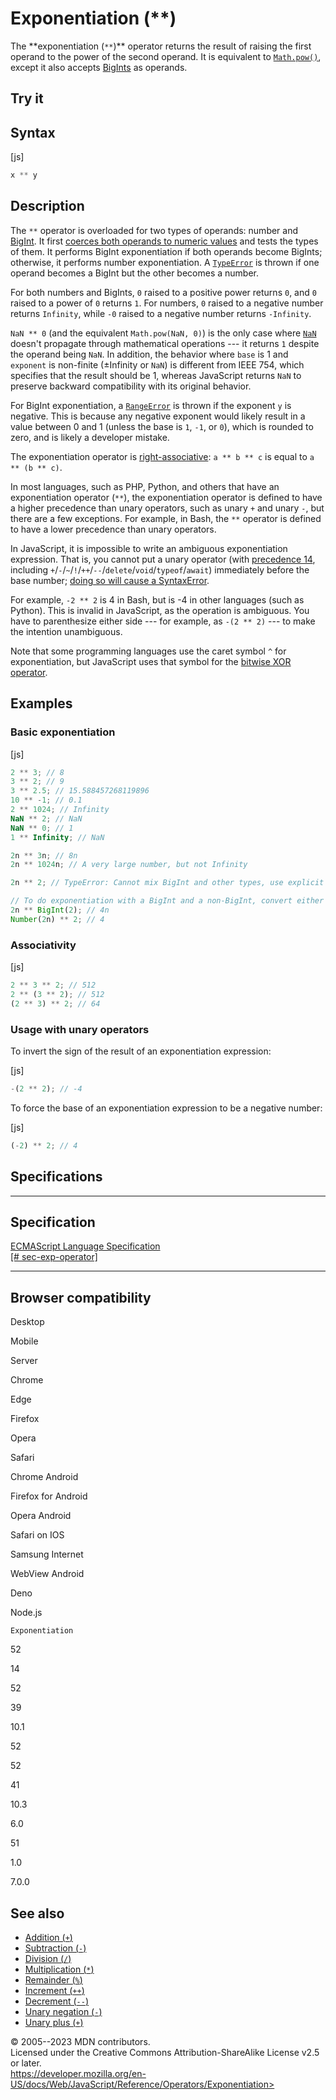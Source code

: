 Exponentiation (\*\*)
=====================

 
The \*\*exponentiation (`**`)\*\* operator returns the result of raising
the first operand to the power of the second operand. It is equivalent
to [`Math.pow()`](../global_objects/math/pow), except it also accepts
[BigInts](../global_objects/bigint) as operands.


 
Try it 
------

 



 
Syntax
------

 
 
 
[js]


```js
x ** y
```




 
Description
-----------

 
The `**` operator is overloaded for two types of operands: number and
[BigInt](../global_objects/bigint). It first [coerces both operands to
numeric
values](https://developer.mozilla.org/en-US/docs/Web/JavaScript/Data_structures#numeric_coercion)
and tests the types of them. It performs BigInt exponentiation if both
operands become BigInts; otherwise, it performs number exponentiation. A
[`TypeError`](../global_objects/typeerror) is thrown if one operand
becomes a BigInt but the other becomes a number.

For both numbers and BigInts, `0` raised to a positive power returns
`0`, and `0` raised to a power of `0` returns `1`. For numbers, `0`
raised to a negative number returns `Infinity`, while `-0` raised to a
negative number returns `-Infinity`.

`NaN ** 0` (and the equivalent `Math.pow(NaN, 0)`) is the only case
where [`NaN`](../global_objects/nan) doesn\'t propagate through
mathematical operations --- it returns `1` despite the operand being
`NaN`. In addition, the behavior where `base` is 1 and `exponent` is
non-finite (±Infinity or `NaN`) is different from IEEE 754, which
specifies that the result should be 1, whereas JavaScript returns `NaN`
to preserve backward compatibility with its original behavior.

For BigInt exponentiation, a
[`RangeError`](../global_objects/rangeerror) is thrown if the exponent
`y` is negative. This is because any negative exponent would likely
result in a value between 0 and 1 (unless the base is `1`, `-1`, or
`0`), which is rounded to zero, and is likely a developer mistake.

The exponentiation operator is [right-associative](operator_precedence):
`a ** b ** c` is equal to `a ** (b ** c)`.

In most languages, such as PHP, Python, and others that have an
exponentiation operator (`**`), the exponentiation operator is defined
to have a higher precedence than unary operators, such as unary `+` and
unary `-`, but there are a few exceptions. For example, in Bash, the
`**` operator is defined to have a lower precedence than unary
operators.

In JavaScript, it is impossible to write an ambiguous exponentiation
expression. That is, you cannot put a unary operator (with [precedence
14](operator_precedence#table), including
`+`/`-`/`~`/`!`/`++`/`--`/`delete`/`void`/`typeof`/`await`) immediately
before the base number; [doing so will cause a
SyntaxError](../errors/unparenthesized_unary_expr_lhs_exponentiation).

For example, `-2 ** 2` is 4 in Bash, but is -4 in other languages (such
as Python). This is invalid in JavaScript, as the operation is
ambiguous. You have to parenthesize either side --- for example, as
`-(2 ** 2)` --- to make the intention unambiguous.

Note that some programming languages use the caret symbol `^` for
exponentiation, but JavaScript uses that symbol for the [bitwise XOR
operator](bitwise_xor).



 
Examples
--------


 
### Basic exponentiation 

 
 
 
[js]


```js
2 ** 3; // 8
3 ** 2; // 9
3 ** 2.5; // 15.588457268119896
10 ** -1; // 0.1
2 ** 1024; // Infinity
NaN ** 2; // NaN
NaN ** 0; // 1
1 ** Infinity; // NaN

2n ** 3n; // 8n
2n ** 1024n; // A very large number, but not Infinity

2n ** 2; // TypeError: Cannot mix BigInt and other types, use explicit conversions

// To do exponentiation with a BigInt and a non-BigInt, convert either operand
2n ** BigInt(2); // 4n
Number(2n) ** 2; // 4
```




 
### Associativity

 
 
 
[js]


```js
2 ** 3 ** 2; // 512
2 ** (3 ** 2); // 512
(2 ** 3) ** 2; // 64
```




 
### Usage with unary operators 

 
To invert the sign of the result of an exponentiation expression:

 
 
[js]


```js
-(2 ** 2); // -4
```


To force the base of an exponentiation expression to be a negative
number:

 
 
[js]


```js
(-2) ** 2; // 4
```




Specifications
--------------

 
  ---------------------------------------------------------------------------------------------------------------------
  Specification
  ---------------------------------------------------------------------------------------------------------------------
  [ECMAScript Language Specification\
  [\#
  sec-exp-operator]](https://tc39.es/ecma262/multipage/ecmascript-language-expressions.html#sec-exp-operator)

  ---------------------------------------------------------------------------------------------------------------------


Browser compatibility 
---------------------

 


Desktop

Mobile

Server

Chrome

Edge

Firefox

Opera

Safari

Chrome Android

Firefox for Android

Opera Android

Safari on IOS

Samsung Internet

WebView Android

Deno

Node.js

`Exponentiation`

52

14

52

39

10.1

52

52

41

10.3

6.0

51

1.0

7.0.0

 
See also 
--------

 
-   [Addition (`+`)](addition)
-   [Subtraction (`-`)](subtraction)
-   [Division (`/`)](division)
-   [Multiplication (`*`)](multiplication)
-   [Remainder (`%`)](remainder)
-   [Increment (`++`)](increment)
-   [Decrement (`--`)](decrement)
-   [Unary negation (`-`)](unary_negation)
-   [Unary plus (`+`)](unary_plus)



 
© 2005--2023 MDN contributors.\
Licensed under the Creative Commons Attribution-ShareAlike License v2.5
or later.\
https://developer.mozilla.org/en-US/docs/Web/JavaScript/Reference/Operators/Exponentiation>

